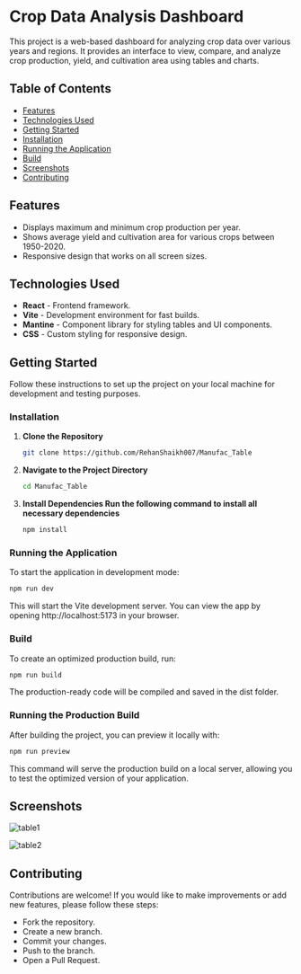 # Crop Data Analysis Dashboard

This project is a web-based dashboard for analyzing crop data over various years and regions. It provides an interface to view, compare, and analyze crop production, yield, and cultivation area using tables and charts.

## Table of Contents
- [Features](#features)
- [Technologies Used](#technologies-used)
- [Getting Started](#getting-started)
- [Installation](#installation)
- [Running the Application](#running-the-application)
- [Build](#build)
- [Screenshots](#screenshots)
- [Contributing](#contributing)


## Features
- Displays maximum and minimum crop production per year.
- Shows average yield and cultivation area for various crops between 1950-2020.
- Responsive design that works on all screen sizes.

## Technologies Used
- **React** - Frontend framework.
- **Vite** - Development environment for fast builds.
- **Mantine** - Component library for styling tables and UI components.
- **CSS** - Custom styling for responsive design.

## Getting Started
Follow these instructions to set up the project on your local machine for development and testing purposes.

### Installation
1. **Clone the Repository**
   ```bash
   git clone https://github.com/RehanShaikh007/Manufac_Table
   ```
2. **Navigate to the Project Directory**
   ```bash
   cd Manufac_Table
   ```
3. **Install Dependencies Run the following command to install all necessary dependencies**
   ```bash
   npm install 
   ```

### Running the Application 
To start the application in development mode:
``` bash
npm run dev
```
This will start the Vite development server. You can view the app by opening http://localhost:5173 in your browser.

### Build
To create an optimized production build, run:
``` bash
npm run build
```
The production-ready code will be compiled and saved in the dist folder.

### Running the Production Build
After building the project, you can preview it locally with:
``` bash
npm run preview
```

This command will serve the production build on a local server, allowing you to test the optimized version of your application.

## Screenshots
![table1](https://github.com/user-attachments/assets/45879a6c-a828-436d-8650-695ff822ce97)

![table2](https://github.com/user-attachments/assets/91a9a5cb-b496-4b9c-96a5-192bba8833b1)


## Contributing
Contributions are welcome! If you would like to make improvements or add new features, please follow these steps:
- Fork the repository.
- Create a new branch.
- Commit your changes.
- Push to the branch.
- Open a Pull Request.

